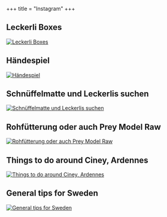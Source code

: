 +++
title =  "Instagram"
+++

## Leckerli Boxes
[![Leckerli Boxes](/article_images/treat-boxes.jpeg)](../blog/leckerli-boxes/)

## Händespiel
[![Händespiel](/article_images/hand-puzzle.jpeg)](../blog/handespiel/)

## Schnüffelmatte und Leckerlis suchen
[![Schnüffelmatte und Leckerlis suchen](/article_images/snuffle-mat.jpg)](../blog/schnuffelmatte-und-leckerlis-suchen/)

## Rohfütterung oder auch Prey Model Raw
[![Rohfütterung oder auch Prey Model Raw](/article_images/prey-model-raw.jpeg)](../blog/rohfutterung-oder-auch-prey-model-raw/)

## Things to do around Ciney, Ardennes
[![Things to do around Ciney, Ardennes](/article_images/ardennes.jpg)](../../en/blog/things-to-do-around-ciney-ardennes/)

## General tips for Sweden
[![General tips for Sweden](/article_images/swedenTravel.jpg)](../../en/blog/general-tips-for-sweden/)
